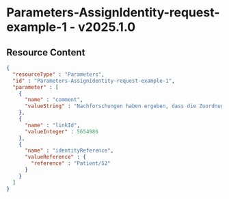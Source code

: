 # Parameters-AssignIdentity-request-example-1 - v2025.1.0



## Resource Content

```json
{
  "resourceType" : "Parameters",
  "id" : "Parameters-AssignIdentity-request-example-1",
  "parameter" : [
    {
      "name" : "comment",
      "valueString" : "Nachforschungen haben ergeben, dass die Zuordnug so korrekt ist."
    },
    {
      "name" : "linkId",
      "valueInteger" : 5654986
    },
    {
      "name" : "identityReference",
      "valueReference" : {
        "reference" : "Patient/52"
      }
    }
  ]
}

```

